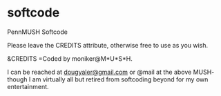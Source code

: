 # softcode


PennMUSH Softcode


Please leave the CREDITS attribute, otherwise free to use as you wish.


&CREDITS <object>=Coded by moniker@M\*U\*S\*H.
  
  
I can be reached at dougyaler@gmail.com or @mail at the above MUSH- though I am virtually all but retired from softcoding beyond for my own entertainment. 
